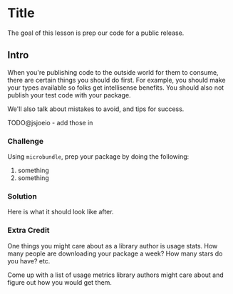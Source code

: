 # Title

The goal of this lesson is prep our code for a public release.

## Intro

When you're publishing code to the outside world for them to consume, there are certain things you should do first. For example, you should make your types available so folks get intellisense benefits. You should also not publish your test code with your package.

We'll also talk about mistakes to avoid, and tips for success.

TODO@jsjoeio - add those in

### Challenge

Using `microbundle`, prep your package by doing the following:

1. something
2. something

### Solution

Here is what it should look like after.

### Extra Credit

One things you might care about as a library author is usage stats. How many people are downloading your package a week? How many stars do you have? etc.

Come up with a list of usage metrics library authors might care about and figure out how you would get them.
